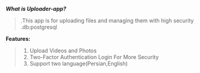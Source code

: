 

***What is Uploader-app?***
>.This app is for uploading files and managing them with high security
>.db:postgresql

**Features:**

>1. Upload Videos and Photos 
>2. Two-Factor Authentication Login For More Security
>3. Support two language(Persian,English)

